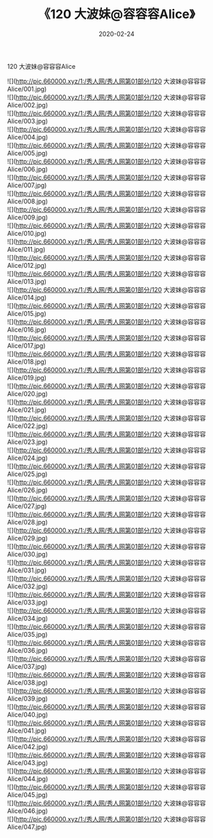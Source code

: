 ﻿---
layout: post
title:  《120 大波妹@容容容Alice》
date:   2020-02-24
img: http://pic.660000.xyz/1:/秀人网/秀人网第01部分/120 大波妹@容容容Alice/000.jpg
categories: [美女, 清纯, 唯美]
---

120 大波妹@容容容Alice

  ![](http://pic.660000.xyz/1:/秀人网/秀人网第01部分/120 大波妹@容容容Alice/001.jpg) <br> ![](http://pic.660000.xyz/1:/秀人网/秀人网第01部分/120 大波妹@容容容Alice/002.jpg) <br> ![](http://pic.660000.xyz/1:/秀人网/秀人网第01部分/120 大波妹@容容容Alice/003.jpg) <br> ![](http://pic.660000.xyz/1:/秀人网/秀人网第01部分/120 大波妹@容容容Alice/004.jpg) <br> ![](http://pic.660000.xyz/1:/秀人网/秀人网第01部分/120 大波妹@容容容Alice/005.jpg) <br> ![](http://pic.660000.xyz/1:/秀人网/秀人网第01部分/120 大波妹@容容容Alice/006.jpg) <br> ![](http://pic.660000.xyz/1:/秀人网/秀人网第01部分/120 大波妹@容容容Alice/007.jpg) <br> ![](http://pic.660000.xyz/1:/秀人网/秀人网第01部分/120 大波妹@容容容Alice/008.jpg) <br> ![](http://pic.660000.xyz/1:/秀人网/秀人网第01部分/120 大波妹@容容容Alice/009.jpg) <br> ![](http://pic.660000.xyz/1:/秀人网/秀人网第01部分/120 大波妹@容容容Alice/010.jpg) <br> ![](http://pic.660000.xyz/1:/秀人网/秀人网第01部分/120 大波妹@容容容Alice/011.jpg) <br> ![](http://pic.660000.xyz/1:/秀人网/秀人网第01部分/120 大波妹@容容容Alice/012.jpg) <br> ![](http://pic.660000.xyz/1:/秀人网/秀人网第01部分/120 大波妹@容容容Alice/013.jpg) <br> ![](http://pic.660000.xyz/1:/秀人网/秀人网第01部分/120 大波妹@容容容Alice/014.jpg) <br> ![](http://pic.660000.xyz/1:/秀人网/秀人网第01部分/120 大波妹@容容容Alice/015.jpg) <br> ![](http://pic.660000.xyz/1:/秀人网/秀人网第01部分/120 大波妹@容容容Alice/016.jpg) <br> ![](http://pic.660000.xyz/1:/秀人网/秀人网第01部分/120 大波妹@容容容Alice/017.jpg) <br> ![](http://pic.660000.xyz/1:/秀人网/秀人网第01部分/120 大波妹@容容容Alice/018.jpg) <br> ![](http://pic.660000.xyz/1:/秀人网/秀人网第01部分/120 大波妹@容容容Alice/019.jpg) <br> ![](http://pic.660000.xyz/1:/秀人网/秀人网第01部分/120 大波妹@容容容Alice/020.jpg) <br> ![](http://pic.660000.xyz/1:/秀人网/秀人网第01部分/120 大波妹@容容容Alice/021.jpg) <br> ![](http://pic.660000.xyz/1:/秀人网/秀人网第01部分/120 大波妹@容容容Alice/022.jpg) <br> ![](http://pic.660000.xyz/1:/秀人网/秀人网第01部分/120 大波妹@容容容Alice/023.jpg) <br> ![](http://pic.660000.xyz/1:/秀人网/秀人网第01部分/120 大波妹@容容容Alice/024.jpg) <br> ![](http://pic.660000.xyz/1:/秀人网/秀人网第01部分/120 大波妹@容容容Alice/025.jpg) <br> ![](http://pic.660000.xyz/1:/秀人网/秀人网第01部分/120 大波妹@容容容Alice/026.jpg) <br> ![](http://pic.660000.xyz/1:/秀人网/秀人网第01部分/120 大波妹@容容容Alice/027.jpg) <br> ![](http://pic.660000.xyz/1:/秀人网/秀人网第01部分/120 大波妹@容容容Alice/028.jpg) <br> ![](http://pic.660000.xyz/1:/秀人网/秀人网第01部分/120 大波妹@容容容Alice/029.jpg) <br> ![](http://pic.660000.xyz/1:/秀人网/秀人网第01部分/120 大波妹@容容容Alice/030.jpg) <br> ![](http://pic.660000.xyz/1:/秀人网/秀人网第01部分/120 大波妹@容容容Alice/031.jpg) <br> ![](http://pic.660000.xyz/1:/秀人网/秀人网第01部分/120 大波妹@容容容Alice/032.jpg) <br> ![](http://pic.660000.xyz/1:/秀人网/秀人网第01部分/120 大波妹@容容容Alice/033.jpg) <br> ![](http://pic.660000.xyz/1:/秀人网/秀人网第01部分/120 大波妹@容容容Alice/034.jpg) <br> ![](http://pic.660000.xyz/1:/秀人网/秀人网第01部分/120 大波妹@容容容Alice/035.jpg) <br> ![](http://pic.660000.xyz/1:/秀人网/秀人网第01部分/120 大波妹@容容容Alice/036.jpg) <br> ![](http://pic.660000.xyz/1:/秀人网/秀人网第01部分/120 大波妹@容容容Alice/037.jpg) <br> ![](http://pic.660000.xyz/1:/秀人网/秀人网第01部分/120 大波妹@容容容Alice/038.jpg) <br> ![](http://pic.660000.xyz/1:/秀人网/秀人网第01部分/120 大波妹@容容容Alice/039.jpg) <br> ![](http://pic.660000.xyz/1:/秀人网/秀人网第01部分/120 大波妹@容容容Alice/040.jpg) <br> ![](http://pic.660000.xyz/1:/秀人网/秀人网第01部分/120 大波妹@容容容Alice/041.jpg) <br> ![](http://pic.660000.xyz/1:/秀人网/秀人网第01部分/120 大波妹@容容容Alice/042.jpg) <br> ![](http://pic.660000.xyz/1:/秀人网/秀人网第01部分/120 大波妹@容容容Alice/043.jpg) <br> ![](http://pic.660000.xyz/1:/秀人网/秀人网第01部分/120 大波妹@容容容Alice/044.jpg) <br> ![](http://pic.660000.xyz/1:/秀人网/秀人网第01部分/120 大波妹@容容容Alice/045.jpg) <br> ![](http://pic.660000.xyz/1:/秀人网/秀人网第01部分/120 大波妹@容容容Alice/046.jpg) <br> ![](http://pic.660000.xyz/1:/秀人网/秀人网第01部分/120 大波妹@容容容Alice/047.jpg) <br>